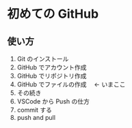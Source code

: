 # 初めての GitHub

## 使い方

1. Git のインストール
2. GitHub でアカウント作成
3. GitHub でリポジトリ作成
4. GitHub でファイルの作成　 ← いまここ
5. その続き
6. VSCode から Push の仕方
7. commit する
8. push and pull
